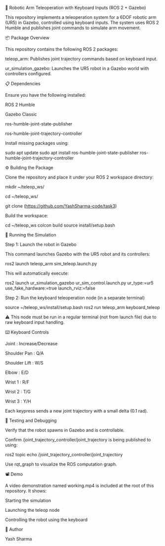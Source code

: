 🤖 Robotic Arm Teleoperation with Keyboard Inputs (ROS 2 + Gazebo)

This repository implements a teleoperation system for a 6DOF robotic arm (UR5) in Gazebo, controlled using keyboard inputs. The system uses ROS 2 Humble and publishes joint commands to simulate arm movement.

📦 Package Overview

This repository contains the following ROS 2 packages:

teleop_arm: Publishes joint trajectory commands based on keyboard input.

ur_simulation_gazebo: Launches the UR5 robot in a Gazebo world with controllers configured.

📋 Dependencies

Ensure you have the following installed:

ROS 2 Humble

Gazebo Classic

ros-humble-joint-state-publisher

ros-humble-joint-trajectory-controller

Install missing packages using:

sudo apt update
sudo apt install ros-humble-joint-state-publisher ros-humble-joint-trajectory-controller 

⚙️ Building the Package

Clone the repository and place it under your ROS 2 workspace directory:

mkdir ~/teleop_ws/

cd ~/teleop_ws/

git clone (https://github.com/YashSharma-code/task3)

Build the workspace:

cd ~/teleop_ws
colcon build
source install/setup.bash

🚀 Running the Simulation

Step 1: Launch the robot in Gazebo

This command launches Gazebo with the UR5 robot and its controllers:

ros2 launch teleop_arm sim_teleop.launch.py

This will automatically execute:

ros2 launch ur_simulation_gazebo ur_sim_control.launch.py ur_type:=ur5 use_fake_hardware:=true launch_rviz:=false

Step 2: Run the keyboard teleoperation node (in a separate terminal)

source ~/teleop_ws/install/setup.bash
ros2 run teleop_arm keyboard_teleop

⚠️ This node must be run in a regular terminal (not from launch file) due to raw keyboard input handling.

⌨️ Keyboard Controls

Joint : Increase/Decrease

Shoulder Pan : Q/A

Shoulder Lift : W/S

Elbow : E/D

Wrist 1 : R/F

Wrist 2 : T/G

Wrist 3 : Y/H

Each keypress sends a new joint trajectory with a small delta (0.1 rad).

🧪 Testing and Debugging

Verify that the robot spawns in Gazebo and is controllable.

Confirm /joint_trajectory_controller/joint_trajectory is being published to using:

ros2 topic echo /joint_trajectory_controller/joint_trajectory

Use rqt_graph to visualize the ROS computation graph.

📽️ Demo

A video demonstration named working.mp4 is included at the root of this repository. It shows:

Starting the simulation

Launching the teleop node

Controlling the robot using the keyboard

👤 Author

Yash Sharma

